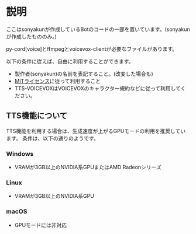 # 説明
ここはsonyakunが作成しているBotのコードの一部を置いています。(sonyakunが作成したもののみ。)

py-cord[voice]とffmpegとvoicevox-clientが必要なファイルがあります。

以下の条件に従えば、自由に利用することができます。

- 製作者(sonyakun)の名前を表記すること。(改変した場合も)
- [MITライセンス](https://github.com/sonyakun/sonyakun-OSS/blob/main/LICENSE)に従って利用すること
- TTS-VOICEVOXはVOICEVOXのキャラクター規約などに従って利用してください。

## TTS機能について
TTS機能を利用する場合は、生成速度が上がるGPUモードの利用を推奨しています。
条件は、以下の通りのようです。
### Windows
- VRAMが3GB以上のNVIDIA系GPUまたはAMD Radeonシリーズ
### Linux
- VRAMが3GB以上のNVIDIA系GPU
### macOS
- GPUモードには非対応
